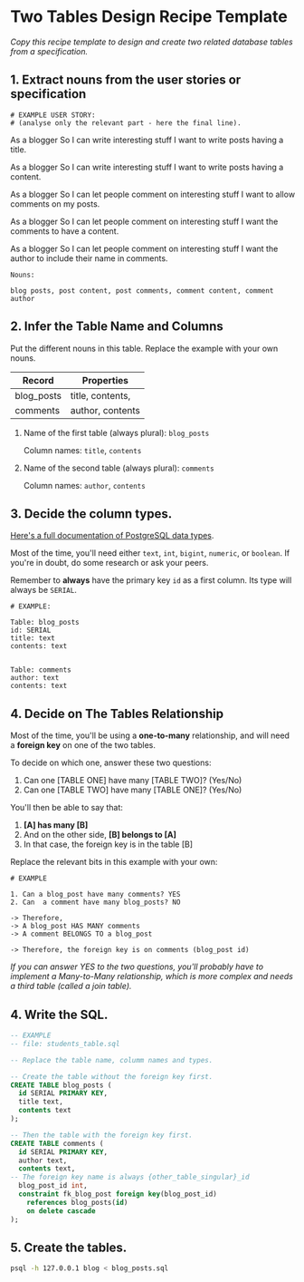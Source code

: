 # Two Tables Design Recipe Template

_Copy this recipe template to design and create two related database tables from a specification._

## 1. Extract nouns from the user stories or specification

```
# EXAMPLE USER STORY:
# (analyse only the relevant part - here the final line).

```
As a blogger
So I can write interesting stuff
I want to write posts having a title.

As a blogger
So I can write interesting stuff
I want to write posts having a content.

As a blogger
So I can let people comment on interesting stuff
I want to allow comments on my posts.

As a blogger
So I can let people comment on interesting stuff
I want the comments to have a content.

As a blogger
So I can let people comment on interesting stuff
I want the author to include their name in comments.

```
Nouns:

blog posts, post content, post comments, comment content, comment author
```

## 2. Infer the Table Name and Columns

Put the different nouns in this table. Replace the example with your own nouns.

| Record                | Properties          |
| --------------------- | ------------------  |
| blog_posts            | title, contents,    |
| comments              | author, contents    |

1. Name of the first table (always plural): `blog_posts` 

    Column names: `title`, `contents`

2. Name of the second table (always plural): `comments` 

    Column names: `author`, `contents`

## 3. Decide the column types.

[Here's a full documentation of PostgreSQL data types](https://www.postgresql.org/docs/current/datatype.html).

Most of the time, you'll need either `text`, `int`, `bigint`, `numeric`, or `boolean`. If you're in doubt, do some research or ask your peers.

Remember to **always** have the primary key `id` as a first column. Its type will always be `SERIAL`.

```
# EXAMPLE:

Table: blog_posts
id: SERIAL
title: text
contents: text


Table: comments
author: text
contents: text

```

## 4. Decide on The Tables Relationship

Most of the time, you'll be using a **one-to-many** relationship, and will need a **foreign key** on one of the two tables.

To decide on which one, answer these two questions:

1. Can one [TABLE ONE] have many [TABLE TWO]? (Yes/No)
2. Can one [TABLE TWO] have many [TABLE ONE]? (Yes/No)

You'll then be able to say that:

1. **[A] has many [B]**
2. And on the other side, **[B] belongs to [A]**
3. In that case, the foreign key is in the table [B]

Replace the relevant bits in this example with your own:

```
# EXAMPLE

1. Can a blog_post have many comments? YES
2. Can  a comment have many blog_posts? NO

-> Therefore,
-> A blog_post HAS MANY comments
-> A comment BELONGS TO a blog_post

-> Therefore, the foreign key is on comments (blog_post id)
```

*If you can answer YES to the two questions, you'll probably have to implement a Many-to-Many relationship, which is more complex and needs a third table (called a join table).*

## 4. Write the SQL.

```sql
-- EXAMPLE
-- file: students_table.sql

-- Replace the table name, columm names and types.

-- Create the table without the foreign key first.
CREATE TABLE blog_posts (
  id SERIAL PRIMARY KEY,
  title text,
  contents text
);

-- Then the table with the foreign key first.
CREATE TABLE comments (
  id SERIAL PRIMARY KEY,
  author text,
  contents text,
-- The foreign key name is always {other_table_singular}_id
  blog_post_id int,
  constraint fk_blog_post foreign key(blog_post_id)
    references blog_posts(id)
    on delete cascade
);

```

## 5. Create the tables.

```bash
psql -h 127.0.0.1 blog < blog_posts.sql
```



